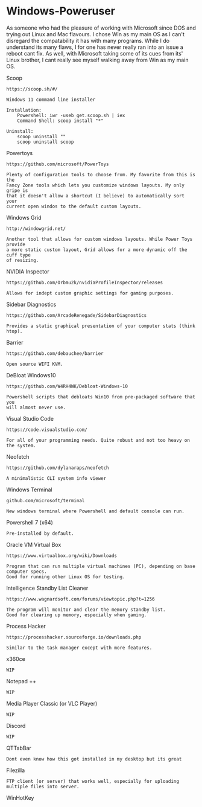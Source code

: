 # Windows-Poweruser
As someone who had the pleasure of working with Microsoft since DOS
and trying out Linux and Mac flavours. I chose Win as my main
OS as I can't disregard the compatability it has with many
programs. While I do understand its many flaws, I for one
has never really ran into an issue a reboot cant fix. As well,
with Microsoft taking some of its cues from its' Linux brother,
I cant really see myself walking away from Win as my main OS.


Scoop
    
    https://scoop.sh/#/
    
    Windows 11 command line installer
    
    Installation:
        Powershell: iwr -useb get.scoop.sh | iex
        Command Shell: scoop install "*"
        
    Uninstall:
        scoop uninstall ""
        scoop uninstall scoop

Powertoys

    https://github.com/microsoft/PowerToys
    
    Plenty of configuration tools to choose from. My favorite from this is the
    Fancy Zone tools which lets you customize windows layouts. My only gripe is
    that it doesn't allow a shortcut (I believe) to automatically sort your
    current open windos to the default custom layouts.

Windows Grid

    http://windowgrid.net/
    
    Another tool that allows for custom windows layouts. While Power Toys provide
    a more static custom layout, Grid allows for a more dynamic off the cuff type
    of resizing.
    
NVIDIA Inspector

    https://github.com/Orbmu2k/nvidiaProfileInspector/releases
    
    Allows for indept custom graphic settings for gaming purposes.
    
Sidebar Diagnostics

    https://github.com/ArcadeRenegade/SidebarDiagnostics
    
    Provides a static graphical presentation of your computer stats (think htop).
    
Barrier

    https://github.com/debauchee/barrier
    
    Open source WIFI KVM.
    
DeBloat Windows10

    https://github.com/W4RH4WK/Debloat-Windows-10
    
    Powershell scripts that debloats Win10 from pre-packaged software that you
    will almost never use.
  
Visual Studio Code

    https://code.visualstudio.com/
    
    For all of your programming needs. Quite robust and not too heavy on the system.

Neofetch

    https://github.com/dylanaraps/neofetch
    
    A minimalistic CLI system info viewer

Windows Terminal

    github.com/microsoft/terminal
    
    New windows terminal where Powershell and default console can run.

Powershell 7 (x64)

    Pre-installed by default.

Oracle VM Virtual Box

    https://www.virtualbox.org/wiki/Downloads
    
    Program that can run multiple virtual machines (PC), depending on base computer specs.
    Good for running other Linux OS for testing.
    
Intelligence Standby List Cleaner
    
    https://www.wagnardsoft.com/forums/viewtopic.php?t=1256
    
    The program will monitor and clear the memory standby list. 
    Good for clearing up memory, especially when gaming.

Process Hacker

    https://processhacker.sourceforge.io/downloads.php
    
    Similar to the task manager except with more features.
    
x360ce
    
    WIP
    
Notepad ++

    WIP

Media Player Classic (or VLC Player)

    WIP

Discord

    WIP
    
QTTabBar

    Dont even know how this got installed in my desktop but its great
    

Filezilla
    
    FTP client (or server) that works well, especially for uploading multiple files into server.
    
WinHotKey
    
